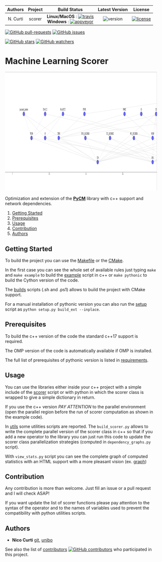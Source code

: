 | **Authors**  | **Project** |  **Build Status**             | **Latest Version** | **License** |
|:------------:|:-----------:|:-----------------------------:|:------------------:|:-----------:|
|   N. Curti   |    scorer   |  **Linux/MacOS** : [![travis](https://travis-ci.com/Nico-Curti/scorer.svg?branch=master)](https://travis-ci.com/Nico-Curti/scorer) <br/>                            **Windows**     : [![appveyor](https://ci.appveyor.com/api/projects/status/4whrmb6qsp3nefgp?svg=true)](https://ci.appveyor.com/project/Nico-Curti/scorer) | ![version](https://img.shields.io/badge/PyPI-v1.0.0-orange.svg?style=plastic) | [![license](https://img.shields.io/badge/license-GPL-blue.svg?style=plastic)](https://github.com/Nico-Curti/scorer/blob/master/LICENSE)

[![GitHub pull-requests](https://img.shields.io/github/issues-pr/Nico-Curti/scorer.svg?style=plastic)](https://github.com/Nico-Curti/scorer/pulls)
[![GitHub issues](https://img.shields.io/github/issues/Nico-Curti/scorer.svg?style=plastic)](https://github.com/Nico-Curti/scorer/issues)

[![GitHub stars](https://img.shields.io/github/stars/Nico-Curti/scorer.svg?label=Stars&style=social)](https://github.com/Nico-Curti/scorer/stargazers)
[![GitHub watchers](https://img.shields.io/github/watchers/Nico-Curti/scorer.svg?label=Watch&style=social)](https://github.com/Nico-Curti/scorer/watchers)

# Machine Learning Scorer

<a href="https://github.com/Nico-Curti/scorer/blob/master/img/scorer.pdf">
<div class="image">
<img src="img/dependency_graph.gif" width="1010" height="392">
</div>
</a>

Optimization and extension of the [**PyCM**](https://github.com/sepandhaghighi/pycm) library with c++ support and network dependencies.

1. [Getting Started](#getting-started)
2. [Prerequisites](#prerequisites)
3. [Usage](#usage)
4. [Contribution](#contribution)
5. [Authors](#authors)

## Getting Started

To build the project you can use the [Makefile](https://github.com/Nico-Curti/scorer/blob/master/Makefile) or the [CMake](https://github.com/Nico-Curti/scorer/blob/master/CMakeLists.txt).

In the first case you can see the whole set of available rules just typing `make` and `make example` to build the [example](https://github.com/Nico-Curti/scorer/blob/master/example/example.cpp) script in c++ or `make pythonic` to build the Cython version of the code.

The [builds](https://github.com/Nico-Curti/scorer/blob/master/build.sh) scripts (.sh and .ps1) allows to build the project with CMake support.

For a manual installation of pythonic version you can also run the [setup](https://github.com/Nico-Curti/scorer/blob/master/setup.py) script as `python setup.py build_ext --inplace`.

## Prerequisites

To build the c++ version of the code the standard c++17 support is required.

The OMP version of the code is automatically available if OMP is installed.

The full list of prerequisites of pythonic version is listed in [requirements](https://github.com/Nico-Curti/scorer/blob/master/requirements.txt).

## Usage

You can use the libraries either inside your c++ project with a simple include of the [scorer](https://github.com/Nico-Curti/scorer/blob/master/include/scorer.h) script or with python in which the scorer class is wrapped to give a simple dictionary in return.

If you use the c++ version *PAY ATTENTION* to the parallel environment (open the parallel region before the run of scorer computation as shown in the example code).

In [utils](https://github.com/Nico-Curti/scorer/tree/master/utils) some utilities scripts are reported.
The `build_scorer.py` allows to write the complete parallel version of the scorer class in c++ so that if you add a new operator to the library you can just run this code to update the scorer class parallelization strategies (computed in `dependency_graphs.py` script).

With `view_stats.py` script you can see the complete graph of computed statistics with an HTML support with a more pleasant vision (ex. [graph](https://github.com/Nico-Curti/scorer/blob/master/img/dependency_graph.gif))

## Contribution

Any contribution is more than welcome. Just fill an issue or a pull request and I will check ASAP!

If you want update the list of scorer functions please pay attention to the syntax of the operator and to the names of variables used to prevent the compatibility with python utilities scripts.

## Authors

* **Nico Curti** [git](https://github.com/Nico-Curti), [unibo](https://www.unibo.it/sitoweb/nico.curti2)

See also the list of [contributors](https://github.com/Nico-Curti/Scorer/contributors) [![GitHub contributors](https://img.shields.io/github/contributors/Nico-Curti/scorer.svg?style=plastic)](https://github.com/Nico-Curti/scorer/graphs/contributors/) who participated in this project.
